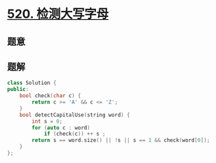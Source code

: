 #  [520. 检测大写字母](https://leetcode-cn.com/problems/detect-capital/)

## 题意



## 题解



```c++
class Solution {
public:
    bool check(char c) {
        return c >= 'A' && c <= 'Z';
    }
    bool detectCapitalUse(string word) {
        int s = 0;
        for (auto c : word)
            if (check(c)) ++ s ;
        return s == word.size() || !s || s == 1 && check(word[0]);
    }
};
```



```python3

```


